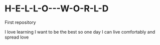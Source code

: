 # H-E-L-L-O---W-O-R-L-D
First repository

I love learning
I want to be the best
so one day I can live comfortably and spread love
